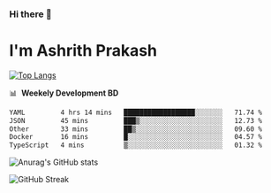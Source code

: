 ### Hi there 👋
# I'm Ashrith Prakash

[![Top Langs](https://github-readme-stats.vercel.app/api/top-langs/?username=xxcheckmatexx&count_private=true&include_all_commits=true&show_icons=true&line_height=20&title_color=FFFFFF&icon_color=FFFFFF&text_color=FFFFFF&bg_color=0D1117&langs_count=8)](https://github.com/anuraghazra/github-readme-stats)

📊 &nbsp;**Weekely Development BD**

<!--START_SECTION:waka-->

```txt
YAML         4 hrs 14 mins   ██████████████████░░░░░░░   71.74 %
JSON         45 mins         ███▒░░░░░░░░░░░░░░░░░░░░░   12.73 %
Other        33 mins         ██▒░░░░░░░░░░░░░░░░░░░░░░   09.60 %
Docker       16 mins         █░░░░░░░░░░░░░░░░░░░░░░░░   04.57 %
TypeScript   4 mins          ▒░░░░░░░░░░░░░░░░░░░░░░░░   01.32 %
```

<!--END_SECTION:waka-->

![Anurag's GitHub stats](https://github-readme-stats.vercel.app/api?username=xxcheckmatexx&count_private=true&show_icons=true&theme=merko)  

![GitHub Streak](http://github-readme-streak-stats.herokuapp.com?user=xxcheckmatexx&theme=merko&hide_border=true&date_format=M%20j%5B%2C%20Y%5D&fire=DD0E0B)
<br/>
